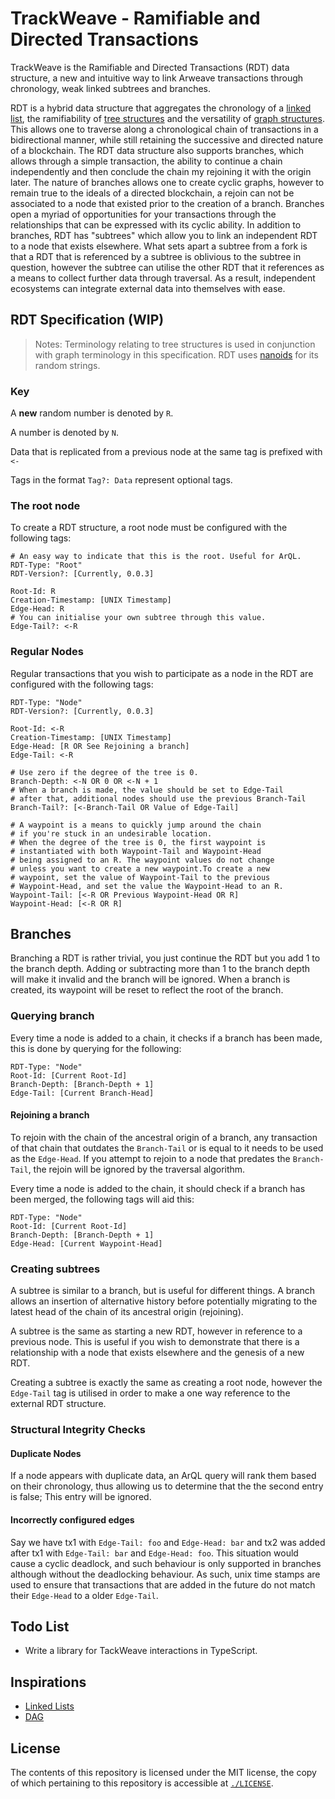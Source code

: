 # TrackWeave - Ramifiable and Directed Transactions

TrackWeave is the Ramifiable and Directed Transactions (RDT) data structure,
a new and intuitive way to link Arweave transactions through chronology, weak linked subtrees and branches.

RDT is a hybrid data structure that aggregates the chronology of a [linked list](https://en.wikipedia.org/wiki/Linked_list),
the ramifiability of [tree structures](<https://en.wikipedia.org/wiki/Tree_(data_structure)>) and the versatility of
[graph structures](<https://en.wikipedia.org/wiki/Graph_(data_structure)>). This allows one to traverse along a chronological chain
of transactions in a bidirectional manner, while still retaining the successive and directed nature of a blockchain.
The RDT data structure also supports branches, which allows through a simple transaction, the ability to continue a chain
independently and then conclude the chain my rejoining it with the origin later. The nature of branches allows one to
create cyclic graphs, however to remain true to the ideals of a directed blockchain, a rejoin can not be associated
to a node that existed prior to the creation of a branch. Branches open a myriad of opportunities for your transactions
through the relationships that can be expressed with its cyclic ability. In addition to branches, RDT has "subtrees" which
allow you to link an independent RDT to a node that exists elsewhere. What sets apart a subtree from a fork is that a RDT
that is referenced by a subtree is oblivious to the subtree in question, however the subtree can utilise the other RDT
that it references as a means to collect further data through traversal. As a result, independent ecosystems can integrate
external data into themselves with ease.

## RDT Specification (WIP)

> Notes:
> Terminology relating to tree structures is used in conjunction with graph terminology in this specification.
> RDT uses [nanoids](https://github.com/ai/nanoid) for its random strings.

### Key

A **new** random number is denoted by `R`.

A number is denoted by `N`.

Data that is replicated from a previous node at the same tag is prefixed with `<-`

Tags in the format `Tag?: Data` represent optional tags.

### The root node

To create a RDT structure, a root node must be configured with the following tags:

```
# An easy way to indicate that this is the root. Useful for ArQL.
RDT-Type: "Root"
RDT-Version?: [Currently, 0.0.3]

Root-Id: R
Creation-Timestamp: [UNIX Timestamp]
Edge-Head: R
# You can initialise your own subtree through this value.
Edge-Tail?: <-R
```

### Regular Nodes

Regular transactions that you wish to participate as a node in the RDT
are configured with the following tags:

```
RDT-Type: "Node"
RDT-Version?: [Currently, 0.0.3]

Root-Id: <-R
Creation-Timestamp: [UNIX Timestamp]
Edge-Head: [R OR See Rejoining a branch]
Edge-Tail: <-R

# Use zero if the degree of the tree is 0.
Branch-Depth: <-N OR 0 OR <-N + 1
# When a branch is made, the value should be set to Edge-Tail
# after that, additional nodes should use the previous Branch-Tail
Branch-Tail?: [<-Branch-Tail OR Value of Edge-Tail]

# A waypoint is a means to quickly jump around the chain
# if you're stuck in an undesirable location.
# When the degree of the tree is 0, the first waypoint is
# instantiated with both Waypoint-Tail and Waypoint-Head
# being assigned to an R. The waypoint values do not change
# unless you want to create a new waypoint.To create a new
# waypoint, set the value of Waypoint-Tail to the previous
# Waypoint-Head, and set the value the Waypoint-Head to an R.
Waypoint-Tail: [<-R OR Previous Waypoint-Head OR R]
Waypoint-Head: [<-R OR R]
```

## Branches

Branching a RDT is rather trivial, you just continue the RDT but you add 1 to the branch depth.
Adding or subtracting more than 1 to the branch depth will make it invalid and the branch will be ignored.
When a branch is created, its waypoint will be reset to reflect the root of the branch.

### Querying branch

Every time a node is added to a chain, it checks if a branch has been made, this is done by querying for the following:

```
RDT-Type: "Node"
Root-Id: [Current Root-Id]
Branch-Depth: [Branch-Depth + 1]
Edge-Tail: [Current Branch-Head]
```

#### Rejoining a branch

To rejoin with the chain of the ancestral origin of a branch, any transaction of that chain that outdates the `Branch-Tail` or is equal to it
needs to be used as the `Edge-Head`. If you attempt to rejoin to a node that predates the `Branch-Tail`,
the rejoin will be ignored by the traversal algorithm.

Every time a node is added to the chain, it should check if a branch has been merged, the following tags will aid this:

```
RDT-Type: "Node"
Root-Id: [Current Root-Id]
Branch-Depth: [Branch-Depth + 1]
Edge-Head: [Current Waypoint-Head]
```

### Creating subtrees

A subtree is similar to a branch, but is useful for different things.
A branch allows an insertion of alternative history before potentially
migrating to the latest head of the chain of its ancestral origin (rejoining).

A subtree is the same as starting a new RDT, however in reference to a previous node.
This is useful if you wish to demonstrate that there is a relationship with a
node that exists elsewhere and the genesis of a new RDT.

Creating a subtree is exactly the same as creating a root node, however the `Edge-Tail` tag is
utilised in order to make a one way reference to the external RDT structure.

### Structural Integrity Checks

#### Duplicate Nodes

If a node appears with duplicate data, an ArQL query will rank them based on their chronology,
thus allowing us to determine that the the second entry is false; This entry will be ignored.

#### Incorrectly configured edges

Say we have tx1 with `Edge-Tail: foo` and `Edge-Head: bar` and tx2 was added after tx1 with `Edge-Tail: bar` and `Edge-Head: foo`.
This situation would cause a cyclic deadlock, and such behaviour is only supported in branches although without the deadlocking behaviour.
As such, unix time stamps are used to ensure that transactions that are added in the future do not match their `Edge-Head` to a older `Edge-Tail`.

## Todo List

- Write a library for TackWeave interactions in TypeScript.

## Inspirations

- [Linked Lists](https://en.wikipedia.org/wiki/Linked_list)
- [DAG](https://en.wikipedia.org/wiki/Directed_acyclic_graph)

## License

The contents of this repository is licensed under the MIT license,
the copy of which pertaining to this repository is accessible at
[`./LICENSE`](./LICENSE).
